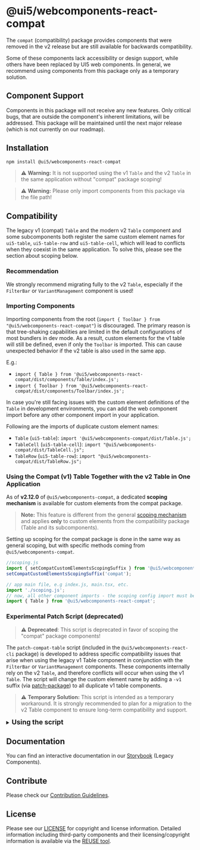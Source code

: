# @ui5/webcomponents-react-compat

The `compat` (compatibility) package provides components that were removed in the v2 release but are still available for backwards compatibility.

Some of these components lack accessibility or design support, while others have been replaced by UI5 web components. In general, we recommend using components from this package only as a temporary solution.

## Component Support

Components in this package will not receive any new features. Only critical bugs, that are outside the component's inherent limitations, will be addressed. This package will be maintained until the next major release (which is not currently on our roadmap).

## Installation

```bash
npm install @ui5/webcomponents-react-compat
```

> ⚠️ **Warning:** It is not supported using the v1 `Table` and the v2 `Table` in the same application without "compat" package scoping!

> ⚠️ **Warning:** Please only import components from this package via the file path!

## Compatibility

The legacy v1 (compat) `Table` and the modern v2 `Table` component and some subcomponents both register the same custom element names for `ui5-table`, `ui5-table-row` and `ui5-table-cell`, which will lead to conflicts when they coexist in the same application. To solve this, please see the section about scoping below.

### Recommendation

We strongly recommend migrating fully to the v2 `Table`, especially if the `FilterBar` or `VariantManagement` component is used!

### Importing Components

Importing components from the root (`import { Toolbar } from "@ui5/webcomponents-react-compat"`) is discouraged.
The primary reason is that tree-shaking capabilities are limited in the default configurations of most bundlers in dev mode. As a result, custom elements for the v1 table will still be defined, even if only the `Toolbar` is imported. This can cause unexpected behavior if the v2 table is also used in the same app.

E.g.:

- `import { Table } from '@ui5/webcomponents-react-compat/dist/components/Table/index.js';`
- `import { Toolbar } from '@ui5/webcomponents-react-compat/dist/components/Toolbar/index.js';`

In case you're still facing issues with the custom element definitions of the `Table` in development environments, you can add the web component import before any other component import in your application.

Following are the imports of duplicate custom element names:

- `Table` (`ui5-table`): `import '@ui5/webcomponents-compat/dist/Table.js';`
- `TableCell` (`ui5-table-cell`): `import "@ui5/webcomponents-compat/dist/TableCell.js";`
- `TableRow` (`ui5-table-row`): `import "@ui5/webcomponents-compat/dist/TableRow.js";`

### Using the Compat (v1) Table Together with the v2 Table in One Application

As of **v2.12.0** of `@ui5/webcomponents-compat`, a dedicated **scoping mechanism** is available for custom elements from the compat package.

> **Note:** This feature is different from the general [scoping mechanism](https://sap.github.io/ui5-webcomponents/docs/advanced/scoping/) and applies **only** to custom elements from the compatibility package (Table and its subcomponents).

Setting up scoping for the compat package is done in the same way as general scoping, but with specific methods coming from `@ui5/webcomponents-compat`.

```js
//scoping.js
import { setCompatCustomElementsScopingSuffix } from '@ui5/webcomponents-compat/dist/utils/CompatCustomElementsScope.js';
setCompatCustomElementsScopingSuffix('compat');

// app main file, e.g index.js, main.tsx, etc.
import './scoping.js';
// now, all other component imports - the scoping config import must be the first import of the app
import { Table } from '@ui5/webcomponents-react-compat';
```

### Experimental Patch Script (deprecated)

> ⚠️ **Deprecated**: This script is deprecated in favor of scoping the "compat" package components!

The `patch-compat-table` script (included in the `@ui5/webcomponents-react-cli` package) is developed to address specific compatibility issues that arise when using the legacy v1 Table component in conjunction with the `FilterBar` or `VariantManagement` components. These components internally rely on the v2 `Table`, and therefore conflicts will occur when using the v1 `Table`.
The script will change the custom element name by adding a `-v1` suffix (via [patch-package](https://github.com/ds300/patch-package)) to all duplicate v1 table components.

> ⚠️ **Temporary Solution:** This script is intended as a temporary workaround. It is strongly recommended to plan for a migration to the v2 Table component to ensure long-term compatibility and support.

<details style="cursor:auto;">

<summary><h4 style="display: inline; margin: 0; font-size:18px; cursor:pointer;">Using the script</h4></summary>

<br />

**What it does**

<p>The script patches the <code>@ui5/webcomponents-compat</code> and <code>@ui5/webcomponents-react-compat</code> table component and subcomponents to render with a different custom element name (tag name) compared to the v2 implementation.
This is done internally using <code>patch-package</code> to adjust the implementation in the <b>node_modules</b>.</p>

<p>⚠️ <b>Note:</b> Since the tag names and the related attribute are changed, any CSS selectors targeting these tags must be updated accordingly!</p>

**How to use**

<p><b>Install</b> the <code>@ui5/webcomponents-react-cli</code> and <code>@ui5/webcomponents-compat</code> packages:</p>

```
// install `@ui5/webcomponents-compat` explicitly
npm i @ui5/webcomponents-react-cli @ui5/webcomponents-compat
```

<p><b>Run</b> the script:</p>

```
// ui5-wcr is an executable added by the `@ui5/webcomponents-react-cli` package
ui5-wcr patch-compat-table
```

<p>The <code>ui5-wcr</code> executable is provided by the <code>@ui5/webcomponents-react-cli</code> package. The <code>patch-compat-table</code> command applies the necessary patches.</p>

<p><b>Recommendation:</b></p>

<p>Add the script as <code>postinstall</code> script in the <code>package.json</code>, so it runs after every module update.</p>

```
{
  "//": "rest of your applications package.json",
  "scripts": {
    "//": "your other scripts",
    "postinstall": "ui5-wcr patch-compat-table"
  }
}
```

</details>

## Documentation

You can find an interactive documentation in our [Storybook](https://sap.github.io/ui5-webcomponents-react/) (Legacy Components).

## Contribute

Please check our [Contribution Guidelines](https://github.com/SAP/ui5-webcomponents-react/blob/main/CONTRIBUTING.md).

## License

Please see our [LICENSE](https://github.com/SAP/ui5-webcomponents-react/blob/main/LICENSE) for copyright and license information.
Detailed information including third-party components and their licensing/copyright information is available via the [REUSE tool](https://api.reuse.software/info/github.com/SAP/ui5-webcomponents-react).

<!-- Use the force 2 -->
